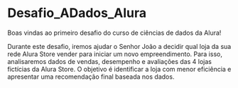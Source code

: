 # Desafio_ADados_Alura
Boas vindas ao primeiro desafio do curso de ciências de dados da Alura!

Durante este desafio, iremos ajudar o Senhor João a decidir qual loja da sua rede Alura Store vender para iniciar um novo empreendimento. Para isso, analisaremos dados de vendas, desempenho e avaliações das 4 lojas fictícias da Alura Store. O objetivo é identificar a loja com menor eficiência e apresentar uma recomendação final baseada nos dados.
